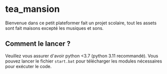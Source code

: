 # tea_mansion

Bienvenue dans ce petit plateformer fait un projet scolaire, tout les assets sont fait maisons excepté les musiques et sons.

## Comment le lancer ?

Veuillez vous assurer d'avoir python <3.7 (python 3.11 recommandé).
Vous pouvez lancer le fichier ``start.bat`` pour télécharger les modules nécessaires pour exécuter le code.
